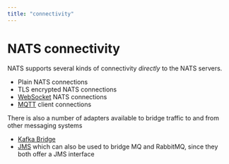 ```yaml
---
title: "connectivity"
---
```

# NATS connectivity

NATS supports several kinds of connectivity _directly_ to the NATS servers.

* Plain NATS connections
* TLS encrypted NATS connections
* [WebSocket](https://github.com/nats-io/nats.ws) NATS connections
* [MQTT](/running-a-nats-service/configuration/mqtt/) client connections

There is also a number of adapters available to bridge traffic to and from other messaging systems

* [Kafka Bridge](https://github.com/nats-io/nats-kafka)
* [JMS](https://github.com/nats-io/nats-jms-bridge) which can also be used to bridge MQ and RabbitMQ, since they both offer a JMS interface
